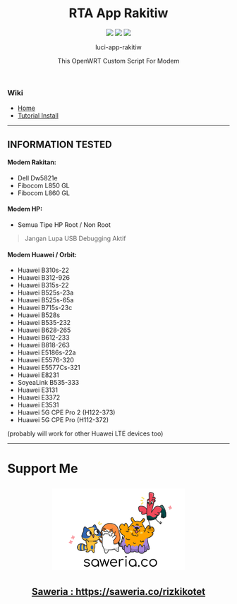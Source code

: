 <h1 align="center">
  <br>RTA App Rakitiw<br>

</h1>

  <p align="center">
	  <img src="https://img.shields.io/github/actions/workflow/status/rtaserver/luci-app-rakitiw/build-release-main.yaml?logo=openwrt&label=Build%20App
    ">
    <img src="https://img.shields.io/github/v/release/rtaserver/luci-app-rakitiw?label=Release%20App">
    <img src="https://img.shields.io/github/downloads/rtaserver/luci-app-rakitiw/total?label=Downloads&color=dark-green">
  </p>
  

<p align="center">
luci-app-rakitiw
</p>
<p align="center">
This OpenWRT Custom Script For Modem
</p>
<br>

### Wiki
* [Home](https://github.com/rtaserver/luci-app-rakitiw/wiki)
* [Tutorial Install](https://github.com/rtaserver/luci-app-rakitiw/wiki/Tutorial-Install)
---
INFORMATION TESTED
---
#### Modem Rakitan:
* Dell Dw5821e
* Fibocom L850 GL
* Fibocom L860 GL

#### Modem HP:
* Semua Tipe HP Root / Non Root
> Jangan Lupa USB Debugging Aktif

#### Modem Huawei / Orbit:
* Huawei B310s-22
* Huawei B312-926
* Huawei B315s-22
* Huawei B525s-23a
* Huawei B525s-65a
* Huawei B715s-23c
* Huawei B528s
* Huawei B535-232
* Huawei B628-265
* Huawei B612-233
* Huawei B818-263
* Huawei E5186s-22a
* Huawei E5576-320
* Huawei E5577Cs-321
* Huawei E8231
* SoyeaLink B535-333
* Huawei E3131
* Huawei E3372
* Huawei E3531
* Huawei 5G CPE Pro 2 (H122-373)
* Huawei 5G CPE Pro (H112-372)

(probably will work for other Huawei LTE devices too)

---

<h1>Support Me 
  <p align="center">
	<a target="_blank" href="https://saweria.co/rizkikotet">
    <img width="300" src="Saweria_logo.png">
    </a>
  </p>
</h1>

<h2 align="center"><a target="_blank" href="https://saweria.co/rizkikotet">Saweria : https://saweria.co/rizkikotet</a></h2>
